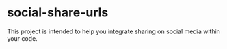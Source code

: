 # social-share-urls
This project is intended to help you integrate sharing on social media within your code.
